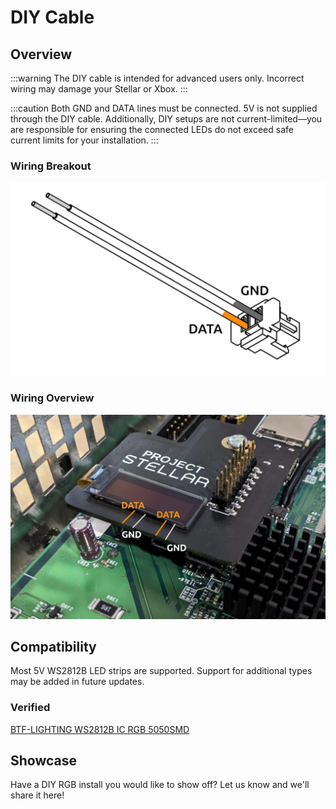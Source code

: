 # DIY Cable

## Overview

:::warning
The DIY cable is intended for advanced users only. Incorrect wiring may damage your Stellar or Xbox.
:::

:::caution
Both GND and DATA lines must be connected. 5V is not supplied through the DIY cable. Additionally, DIY setups are not current-limited—you are responsible for ensuring the connected LEDs do not exceed safe current limits for your installation.
:::

### Wiring Breakout
![Wires 1](./images/wires-1.png)

### Wiring Overview
![Wires 2](./images/wires-2.png)

## Compatibility
Most 5V WS2812B LED strips are supported. Support for additional types may be added in future updates.

### Verified

[BTF-LIGHTING WS2812B IC RGB 5050SMD](https://www.amazon.com/dp/B01CDTEHRC)

## Showcase
Have a DIY RGB install you would like to show off? Let us know and we'll share it here!
